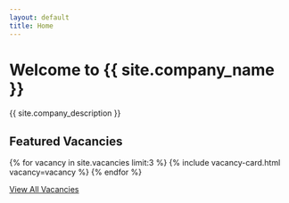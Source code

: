 ```yaml
---
layout: default
title: Home
---
```


# Welcome to {{ site.company_name }}

{{ site.company_description }}

## Featured Vacancies

<div class="vacancy-list">
  {% for vacancy in site.vacancies limit:3 %}
    {% include vacancy-card.html vacancy=vacancy %}
  {% endfor %}
</div>

[View All Vacancies](/vacancies)